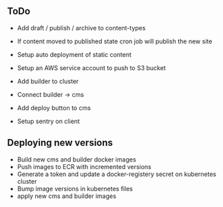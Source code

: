 
## ToDo

- Add draft / publish / archive to content-types
- If content moved to published state cron job will publish the new site
- Setup auto deployment of static content
- Setup an AWS service account to push to S3 bucket
- Add builder to cluster
- Connect builder -> cms
- Add deploy button to cms



- Setup sentry on client


## Deploying new versions

- Build new cms and builder docker images
- Push images to ECR with incremented versions
- Generate a token and update a docker-registery secret on kubernetes cluster
- Bump image versions in kubernetes files
- apply new cms and builder images 